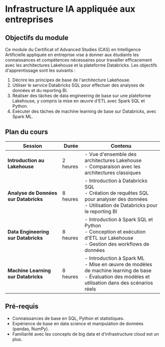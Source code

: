 # Infrastructure IA appliquée aux entreprises

## Objectifs du module

Ce module du Certificat of Advanced Studies (CAS) en Intelligence Artificielle appliquée en entreprise vise à donner aux étudiants les connaissances et compétences nécessaires pour travailler efficacement avec les architectures Lakehouse et la plateforme Databricks. Les objectifs d'apprentissage sont les suivants :

1. Décrire les principes de base de l'architecture Lakehouse.
2. Utiliser le service Databricks SQL pour effectuer des analyses de données et du reporting BI.
3. Réaliser des tâches de data engineering de base sur une plateforme Lakehouse, y compris la mise en œuvre d'ETL avec Spark SQL et Python.
4. Exécuter des tâches de machine learning de base sur Databricks, avec Spark ML.

## Plan du cours

| Session                           | Durée      | Contenu                                                                                  |
|-----------------------------------|------------|------------------------------------------------------------------------------------------|
| **Introduction au Lakehouse**     | 2 heures   | - Vue d'ensemble des architectures Lakehouse<br>- Comparaison avec les architectures classiques |
| **Analyse de Données sur Databricks** | 8 heures   | - Introduction à Databricks SQL<br>- Création de requêtes SQL pour analyser des données<br>- Utilisation de Databricks pour le reporting BI |
| **Data Engineering sur Databricks** | 8 heures   | - Introduction à Spark SQL et Python<br>- Conception et exécution d'ETL sur Lakehouse<br>- Gestion des workflows de données |
| **Machine Learning sur Databricks** | 8 heures   | - Introduction à Spark ML<br>- Mise en œuvre de modèles de machine learning de base<br>- Évaluation des modèles et utilisation dans des scénarios réels |

## Pré-requis

- Connaissances de base en SQL, Python et statistiques.
- Expérience de base en data science et manipulation de données (pandas, NumPy).
- Familiarité avec les concepts de big data et d'infrastructure cloud est un plus.

